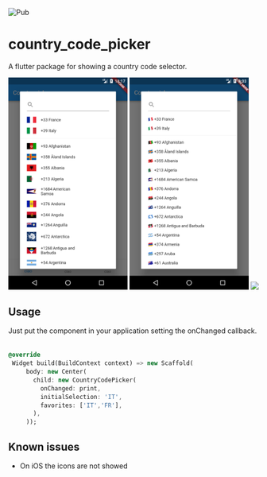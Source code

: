 ![Pub](https://img.shields.io/badge/pub-0.0.2-orange.svg)

# country_code_picker

A flutter package for showing a country code selector.

<img src="screenshots/screen1.png" width="240"/>
<img src="screenshots/screen2.png" width="240"/>
<img src="screenshots/screen3.png" width="240"/>

## Usage

Just put the component in your application setting the onChanged callback.

 ```dart

 @override
  Widget build(BuildContext context) => new Scaffold(
      body: new Center(
        child: new CountryCodePicker(
          onChanged: print,
          initialSelection: 'IT',
          favorites: ['IT','FR'],
        ),
      ));

 ```

## Known issues

- On iOS the icons are not showed
